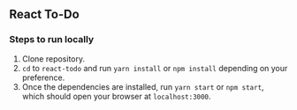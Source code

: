 ## React To-Do

### Steps to run locally

1. Clone repository.
2. `cd` to `react-todo` and run `yarn install` or `npm install` depending on your preference.
3. Once the dependencies are installed, run `yarn start` or `npm start`, which should open your browser at `localhost:3000`.
